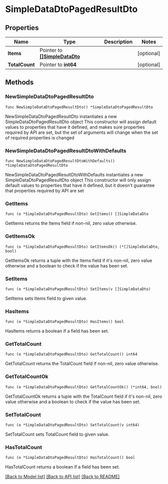 # SimpleDataDtoPagedResultDto

## Properties

Name | Type | Description | Notes
------------ | ------------- | ------------- | -------------
**Items** | Pointer to [**[]SimpleDataDto**](SimpleDataDto.md) |  | [optional] 
**TotalCount** | Pointer to **int64** |  | [optional] 

## Methods

### NewSimpleDataDtoPagedResultDto

`func NewSimpleDataDtoPagedResultDto() *SimpleDataDtoPagedResultDto`

NewSimpleDataDtoPagedResultDto instantiates a new SimpleDataDtoPagedResultDto object
This constructor will assign default values to properties that have it defined,
and makes sure properties required by API are set, but the set of arguments
will change when the set of required properties is changed

### NewSimpleDataDtoPagedResultDtoWithDefaults

`func NewSimpleDataDtoPagedResultDtoWithDefaults() *SimpleDataDtoPagedResultDto`

NewSimpleDataDtoPagedResultDtoWithDefaults instantiates a new SimpleDataDtoPagedResultDto object
This constructor will only assign default values to properties that have it defined,
but it doesn't guarantee that properties required by API are set

### GetItems

`func (o *SimpleDataDtoPagedResultDto) GetItems() []SimpleDataDto`

GetItems returns the Items field if non-nil, zero value otherwise.

### GetItemsOk

`func (o *SimpleDataDtoPagedResultDto) GetItemsOk() (*[]SimpleDataDto, bool)`

GetItemsOk returns a tuple with the Items field if it's non-nil, zero value otherwise
and a boolean to check if the value has been set.

### SetItems

`func (o *SimpleDataDtoPagedResultDto) SetItems(v []SimpleDataDto)`

SetItems sets Items field to given value.

### HasItems

`func (o *SimpleDataDtoPagedResultDto) HasItems() bool`

HasItems returns a boolean if a field has been set.

### GetTotalCount

`func (o *SimpleDataDtoPagedResultDto) GetTotalCount() int64`

GetTotalCount returns the TotalCount field if non-nil, zero value otherwise.

### GetTotalCountOk

`func (o *SimpleDataDtoPagedResultDto) GetTotalCountOk() (*int64, bool)`

GetTotalCountOk returns a tuple with the TotalCount field if it's non-nil, zero value otherwise
and a boolean to check if the value has been set.

### SetTotalCount

`func (o *SimpleDataDtoPagedResultDto) SetTotalCount(v int64)`

SetTotalCount sets TotalCount field to given value.

### HasTotalCount

`func (o *SimpleDataDtoPagedResultDto) HasTotalCount() bool`

HasTotalCount returns a boolean if a field has been set.


[[Back to Model list]](../README.md#documentation-for-models) [[Back to API list]](../README.md#documentation-for-api-endpoints) [[Back to README]](../README.md)


